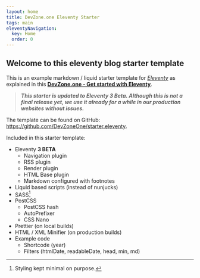 ```yaml
---
layout: home
title: DevZone.one Eleventy Starter
tags: main
eleventyNavigation:
  key: Home
  order: 0
---
```


## Welcome to this eleventy blog starter template

This is an example markdown / liquid starter template for _[Eleventy](https://11ty.dev)_ as explained in this **[DevZone.one - Get started with Eleventy](https://devzone.one/posts/get-started-with-eleventy)**.

> ***This starter is updated to Eleventy 3 Beta. Although this is not a final release yet, we use it already for a while
> in our production websites without issues.***

The template can be found on GitHub: <https://github.com/DevZoneOne/starter.eleventy>.

Included in this starter template:

- Eleventy **3 BETA**
  - Navigation plugin
  - RSS plugin
  - Render plugin
  - HTML Base plugin
  - Markdown configured with footnotes
- Liquid based scripts (instead of nunjucks)
- SASS[^styling]
- PostCSS
  - PostCSS hash
  - AutoPrefixer
  - CSS Nano
- Prettier (on local builds)
- HTML / XML Minifier (on production builds)
- Example code
  - Shortcode (year)
  - Filters (htmlDate, readableDate, head, min, md)

[^styling]: Styling kept minimal on purpose.
